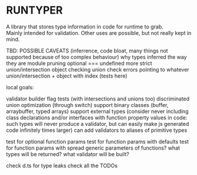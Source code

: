 # RUNTYPER

A library that stores type information in code for runtime to grab.  
Mainly intended for validation. Other uses are possible, but not really kept in mind.  

TBD:
POSSIBLE CAVEATS (inferrence, code bloat, many things not supported because of too complex behaviour)
why types inferred the way they are
module pruning
optional === undefined
more strict union/intersection object checking
union check errors pointing to whatever
union/intersection + object with index (tests here)

local goals:

validator builder flag tests (with intersections and unions too)
discriminated union optimization (through switch)
support binary classes (buffer, arraybuffer, typed arrays)
support external types (consider never including class declarations and/or interfaces with function property values in code: such types will never produce a validator, but can easily make js generated code infinitely times larger)
can add validators to aliases of primitive types

test for optional function params
test for function params with defaults
test for function params with spread
generic parameters of functions? what types will be returned? what validator will be built?

check d.ts for type leaks
check all the TODOs
